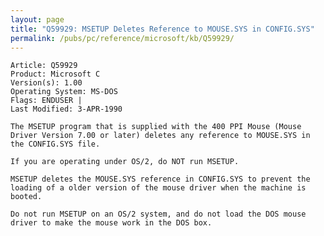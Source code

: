 ```yaml
---
layout: page
title: "Q59929: MSETUP Deletes Reference to MOUSE.SYS in CONFIG.SYS"
permalink: /pubs/pc/reference/microsoft/kb/Q59929/
---
```


	Article: Q59929
	Product: Microsoft C
	Version(s): 1.00
	Operating System: MS-DOS
	Flags: ENDUSER |
	Last Modified: 3-APR-1990
	
	The MSETUP program that is supplied with the 400 PPI Mouse (Mouse
	Driver Version 7.00 or later) deletes any reference to MOUSE.SYS in
	the CONFIG.SYS file.
	
	If you are operating under OS/2, do NOT run MSETUP.
	
	MSETUP deletes the MOUSE.SYS reference in CONFIG.SYS to prevent the
	loading of a older version of the mouse driver when the machine is
	booted.
	
	Do not run MSETUP on an OS/2 system, and do not load the DOS mouse
	driver to make the mouse work in the DOS box.

